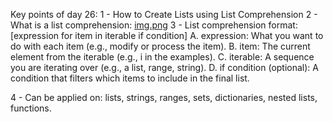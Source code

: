 Key points of day 26:
1 - How to Create Lists using List Comprehension
2 - What is a list comprehension: [img.png](img.png)
3 - List comprehension format: [expression for item in iterable if condition]
    A. expression: What you want to do with each item (e.g., modify or process the item).
    B. item: The current element from the iterable (e.g., i in the examples).
    C. iterable: A sequence you are iterating over (e.g., a list, range, string).
    D. if condition (optional): A condition that filters which items to include in the final list.

4 - Can be applied on: lists, strings, ranges, sets, dictionaries, nested lists, functions.
